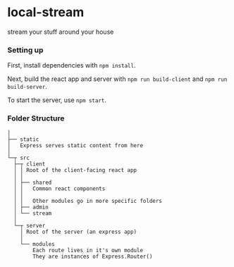 # local-stream
stream your stuff around your house

### Setting up
First, install dependencies with `npm install`.

Next, build the react app and server with `npm run build-client` and `npm run build-server`.

To start the server, use `npm start`.

### Folder Structure
```
│
├── static
│   Express serves static content from here
│
└─┬ src
  ├─┬ client
  │ │ Root of the client-facing react app
  │ │ 
  │ ├── shared
  │ │   Common react components
  │ │
  │ │   Other modules go in more specific folders
  │ ├── admin
  │ └── stream
  │
  └─┬ server
    │ Root of the server (an express app)
    │
    └── modules
        Each route lives in it's own module
        They are instances of Express.Router()
```
